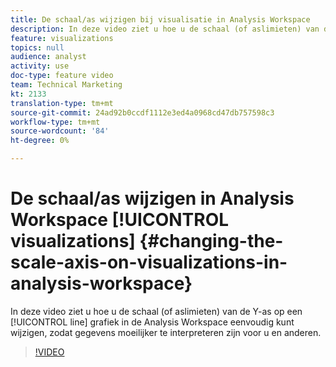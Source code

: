 ```yaml
---
title: De schaal/as wijzigen bij visualisatie in Analysis Workspace
description: In deze video ziet u hoe u de schaal (of aslimieten) van de Y-as op een lijngrafiek in de Analysis Workspace eenvoudig kunt wijzigen, zodat gegevens moeilijker te interpreteren zijn voor u en anderen.
feature: visualizations
topics: null
audience: analyst
activity: use
doc-type: feature video
team: Technical Marketing
kt: 2133
translation-type: tm+mt
source-git-commit: 24ad92b0ccdf1112e3ed4a0968cd47db757598c3
workflow-type: tm+mt
source-wordcount: '84'
ht-degree: 0%

---
```



# De schaal/as wijzigen in Analysis Workspace [!UICONTROL visualizations] {#changing-the-scale-axis-on-visualizations-in-analysis-workspace}

In deze video ziet u hoe u de schaal (of aslimieten) van de Y-as op een [!UICONTROL line] grafiek in de Analysis Workspace eenvoudig kunt wijzigen, zodat gegevens moeilijker te interpreteren zijn voor u en anderen.

>[!VIDEO](https://video.tv.adobe.com/v/24708/?quality=12)
